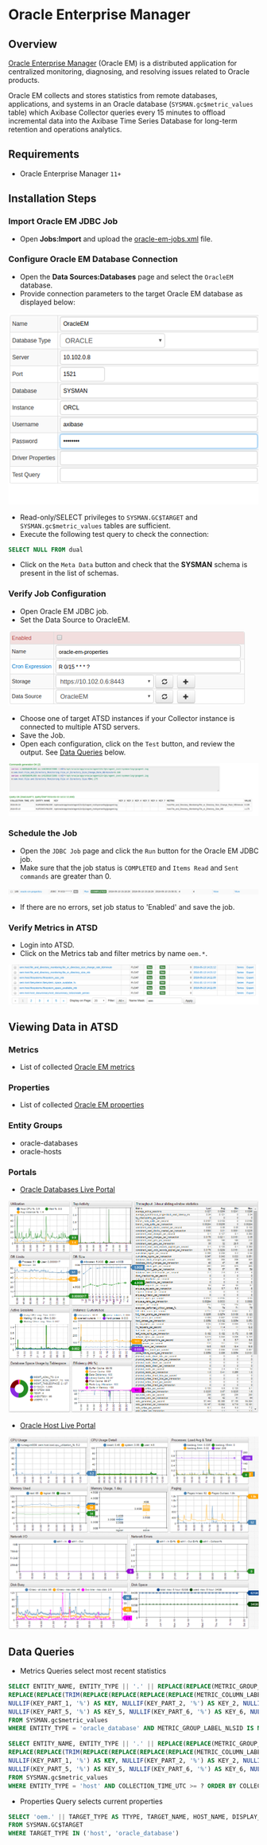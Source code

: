 # Oracle Enterprise Manager

## Overview

[Oracle Enterprise Manager](http://www.oracle.com/us/products/enterprise-manager/index.html "Oracle Enterprise Manager") (Oracle EM) is a distributed application for centralized monitoring, diagnosing, and resolving issues related to Oracle products.

Oracle EM collects and stores statistics from remote databases, applications, and systems in an Oracle database (`SYSMAN.gc$metric_values` table) which Axibase Collector queries every 15 minutes to offload incremental data into the Axibase Time Series Database for long-term retention and operations analytics.

## Requirements

- Oracle Enterprise Manager `11+`

## Installation Steps

### Import Oracle EM JDBC Job

* Open **Jobs:Import** and upload the [oracle-em-jobs.xml](oracle-em-jobs.xml) file.

### Configure Oracle EM Database Connection

* Open the **Data Sources:Databases** page and select the `OracleEM` database. 
* Provide connection parameters to the target Oracle EM database as displayed below:

![](images/oracle_database_example.png)

* Read-only/SELECT privileges to `SYSMAN.GC$TARGET` and `SYSMAN.gc$metric_values` tables are sufficient.
* Execute the following test query to check the connection:

```SQL
SELECT NULL FROM dual
```

* Click on the `Meta Data` button and check that the **SYSMAN** schema is present in the list of schemas.

### Verify Job Configuration

* Open Oracle EM JDBC job.
* Set the Data Source to OracleEM.

![](images/oracle_job_ds.png)

* Choose one of target ATSD instances if your Collector instance is connected to multiple ATSD servers.
* Save the Job.
* Open each configuration, click on the `Test` button, and review the output. See [Data Queries](#data-queries) below.

![](images/test_result.png)

### Schedule the Job

* Open the `JDBC Job` page and click the `Run` button for the Oracle EM JDBC job. 
* Make sure that the job status is `COMPLETED` and `Items Read` and `Sent commands` are greater than 0.

![](images/test_run.png)

* If there are no errors, set job status to 'Enabled' and save the job.

### Verify Metrics in ATSD

* Login into ATSD.
* Click on the Metrics tab and filter metrics by name `oem.*`.

![](images/metrics_atsd.png)

## Viewing Data in ATSD

### Metrics

* List of collected [Oracle EM metrics](metric-list.md)

### Properties
* List of collected [Oracle EM properties](properties-list.md)

### Entity Groups

- oracle-databases
- oracle-hosts

### Portals

* [Oracle Databases Live Portal](https://apps.axibase.com/chartlab/8c86c962)

![](images/oracle_databases_poral3.png "Oracle Databases")

* [Oracle Host Live Portal](https://apps.axibase.com/chartlab/81259b97)
 
![](images/oracle_host_portal.png "Oracle Host")

## Data Queries

* Metrics Queries select most recent statistics 

```SQL
SELECT ENTITY_NAME, ENTITY_TYPE || '.' || REPLACE(REPLACE(METRIC_GROUP_LABEL, ',', ' '), ' ', '_') || '.' ||
REPLACE(REPLACE(TRIM(REPLACE(REPLACE(REPLACE(REPLACE(METRIC_COLUMN_LABEL, ' - ', '-'), ',', ' '), ')', ' '), '(', ' ')), ' ', '_'), '__', '_') AS METRIC,
NULLIF(KEY_PART_1, '%') AS KEY, NULLIF(KEY_PART_2, '%') AS KEY_2, NULLIF(KEY_PART_3, '%') AS KEY_3, NULLIF(KEY_PART_4, '%') AS KEY_4,
NULLIF(KEY_PART_5, '%') AS KEY_5, NULLIF(KEY_PART_6, '%') AS KEY_6, NULLIF(KEY_PART_7, '%') AS KEY_7, COLLECTION_TIME_UTC, VALUE
FROM SYSMAN.gc$metric_values
WHERE ENTITY_TYPE = 'oracle_database' AND METRIC_GROUP_LABEL_NLSID IS NOT NULL AND COLLECTION_TIME_UTC >= ? ORDER BY COLLECTION_TIME_UTC
```

```SQL
SELECT ENTITY_NAME, ENTITY_TYPE || '.' || REPLACE(REPLACE(METRIC_GROUP_LABEL, ',', ' '), ' ', '_') || '.' ||
REPLACE(REPLACE(TRIM(REPLACE(REPLACE(REPLACE(REPLACE(METRIC_COLUMN_LABEL, ' - ', '-'), ',', ' '), ')', ' '), '(', ' ')), ' ', '_'), '__', '_') AS METRIC,
NULLIF(KEY_PART_1, '%') AS KEY, NULLIF(KEY_PART_2, '%') AS KEY_2, NULLIF(KEY_PART_3, '%') AS KEY_3, NULLIF(KEY_PART_4, '%') AS KEY_4,
NULLIF(KEY_PART_5, '%') AS KEY_5, NULLIF(KEY_PART_6, '%') AS KEY_6, NULLIF(KEY_PART_7, '%') AS KEY_7, COLLECTION_TIME_UTC, VALUE
FROM SYSMAN.gc$metric_values
WHERE ENTITY_TYPE = 'host' AND COLLECTION_TIME_UTC >= ? ORDER BY COLLECTION_TIME_UTC
```
* Properties Query selects current properties 

```SQL
SELECT 'oem.' || TARGET_TYPE AS TTYPE, TARGET_NAME, HOST_NAME, DISPLAY_NAME, TIMEZONE_REGION, TYPE_QUALIFIER1 AS TYPE
FROM SYSMAN.GC$TARGET
WHERE TARGET_TYPE IN ('host', 'oracle_database')
```

